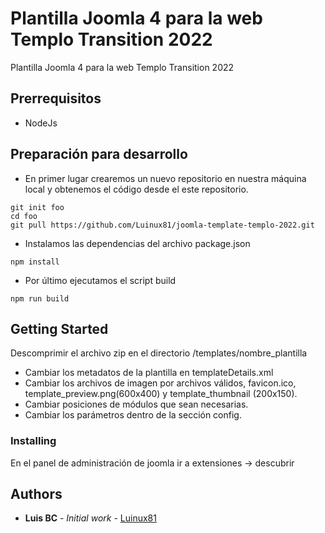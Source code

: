 # Plantilla Joomla 4 para la web Templo Transition 2022

Plantilla Joomla 4 para la web Templo Transition 2022

## Prerrequisitos
* NodeJs

## Preparación para desarrollo
* En primer lugar crearemos un nuevo repositorio en nuestra máquina local y obtenemos el código desde el este repositorio.
~~~
git init foo
cd foo
git pull https://github.com/Luinux81/joomla-template-templo-2022.git
~~~

* Instalamos las dependencias del archivo package.json
~~~
npm install
~~~

* Por último ejecutamos el script build
~~~
npm run build
~~~

## Getting Started

Descomprimir el archivo zip en el directorio /templates/nombre_plantilla

* Cambiar los metadatos de la plantilla en templateDetails.xml
* Cambiar los archivos de imagen por archivos válidos, favicon.ico, template_preview.png(600x400) y template_thumbnail (200x150).
* Cambiar posiciones de módulos que sean necesarias.
* Cambiar los parámetros dentro de la sección config.

### Installing

En el panel de administración de joomla ir a extensiones -> descubrir

## Authors

* **Luis BC** - *Initial work* - [Luinux81](https://github.com/LuinuX81)


